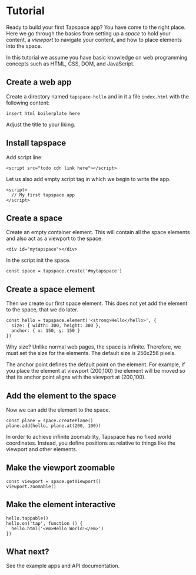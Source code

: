 
# Tutorial

Ready to build your first Tapspace app? You have come to the right place. Here we go through the basics from setting up a *space* to hold your content, a *viewport* to navigate your content, and how to place elements into the space.

In this tutorial we assume you have basic knowledge on web programming concepts such as HTML, CSS, DOM, and JavaScript.

## Create a web app

Create a directory named `tapspace-hello` and in it a file `index.html` with the following content:

    insert html boilerplate here

Adjust the title to your liking.

## Install tapspace

Add script line:

    <script src="todo cdn link here"></script>

Let us also add empty script tag in which we begin to write the app.

    <script>
      // My first tapspace app
    </script>

## Create a space

Create an empty container element. This will contain all the space elements and also act as a viewport to the space.

    <div id="mytapspace"></div>

In the script init the space.

    const space = tapspace.create('#mytapspace')

## Create a space element

Then we create our first space element. This does not yet add the element to the space, that we do later.

    const hello = tapspace.element('<strong>Hello</hello>', {
      size: { width: 300, height: 300 },
      anchor: { x: 150, y: 150 }
    })

Why size? Unlike normal web pages, the space is infinite. Therefore, we must set the size for the elements. The default size is 256x256 pixels.

The anchor point defines the default point on the element. For example, if you place the element at viewport (200,100) the element will be moved so that its anchor point aligns with the viewport at (200,100).

## Add the element to the space

Now we can add the element to the space.

    const plane = space.createPlane()
    plane.add(hello, plane.at(200, 100))

In order to achieve infinite zoomability, Tapspace has no fixed world coordinates. Instead, you define positions as relative to things like the viewport and other elements.

## Make the viewport zoomable

    const viewport = space.getViewport()
    viewport.zoomable()

## Make the element interactive

    hello.tappable()
    hello.on('tap', function () {
      hello.html('<em>Hello World!</em>')
    })

## What next?

See the example apps and API documentation.
